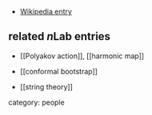
* [Wikipedia entry](http://en.wikipedia.org/wiki/Alexander_Markovich_Polyakov)

## related $n$Lab entries

* [[Polyakov action]], [[harmonic map]]

* [[conformal bootstrap]]

* [[string theory]]

category: people
